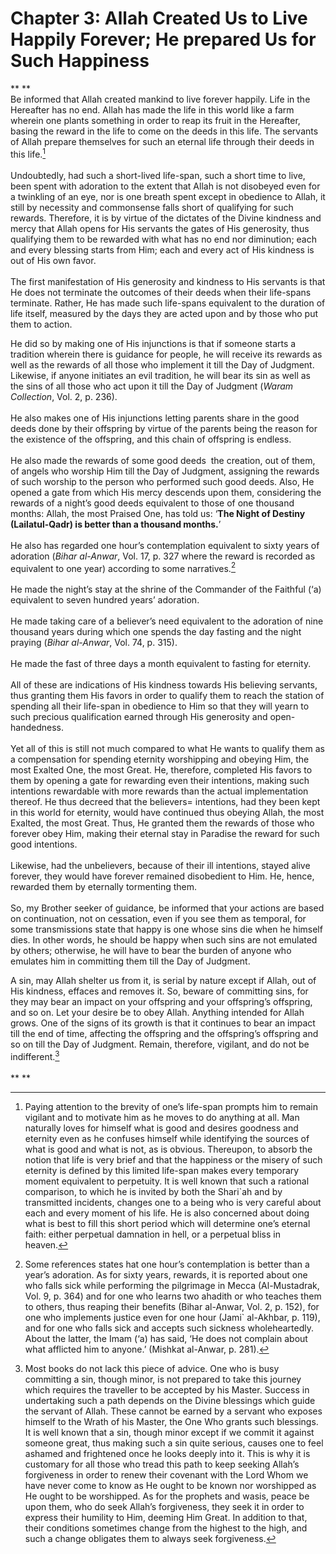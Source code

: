 Chapter 3: Allah Created Us to Live Happily Forever; He prepared Us for Such Happiness
======================================================================================

** **  
 Be informed that Allah created mankind to live forever happily. Life in
the Hereafter has no end. Allah has made the life in this world like a
farm wherein one plants something in order to reap its fruit in the
Hereafter, basing the reward in the life to come on the deeds in this
life. The servants of Allah prepare themselves for such an eternal life
through their deeds in this life.[^1]  
    
 Undoubtedly, had such a short-lived life-span, such a short time to
live, been spent with adoration to the extent that Allah is not
disobeyed even for a twinkling of an eye, nor is one breath spent except
in obedience to Allah, it still by necessity and commonsense falls short
of qualifying for such rewards. Therefore, it is by virtue of the
dictates of the Divine kindness and mercy that Allah opens for His
servants the gates of His generosity, thus qualifying them to be
rewarded with what has no end nor diminution; each and every blessing
starts from Him; each and every act of His kindness is out of His own
favor.  
    
 The first manifestation of His generosity and kindness to His servants
is that He does not terminate the outcomes of their deeds when their
life-spans terminate. Rather, He has made such life-spans equivalent to
the duration of life itself, measured by the days they are acted upon
and by those who put them to action.

He did so by making one of His injunctions is that if someone starts a
tradition wherein there is guidance for people, he will receive its
rewards as well as the rewards of all those who implement it till the
Day of Judgment. Likewise, if anyone initiates an evil tradition, he
will bear its sin as well as the sins of all those who act upon it till
the Day of Judgment (*Waram Collection*, Vol. 2, p. 236).  
    
 He also makes one of His injunctions letting parents share in the good
deeds done by their offspring by virtue of the parents being the reason
for the existence of the offspring, and this chain of offspring is
endless.  
    
 He also made the rewards of some good deeds  the creation, out of them,
of angels who worship Him till the Day of Judgment, assigning the
rewards of such worship to the person who performed such good deeds.
Also, He opened a gate from which His mercy descends upon them,
considering the rewards of a night’s good deeds equivalent to those of
one thousand months: Allah, the most Praised One, has told us: ‘**The
Night of Destiny (Lailatul-Qadr) is better than a thousand months.**’  
    
 He also has regarded one hour’s contemplation equivalent to sixty years
of adoration (*Bihar al-Anwar*, Vol. 17, p. 327 where the reward is
recorded as equivalent to one year) according to some narratives.[^2]  
    
 He made the night’s stay at the shrine of the Commander of the Faithful
(‘a) equivalent to seven hundred years’ adoration.  
    
 He made taking care of a believer’s need equivalent to the adoration of
nine thousand years during which one spends the day fasting and the
night praying (*Bihar al-Anwar*, Vol. 74, p. 315).  
    
 He made the fast of three days a month equivalent to fasting for
eternity.  
    
 All of these are indications of His kindness towards His believing
servants, thus granting them His favors in order to qualify them to
reach the station of spending all their life-span in obedience to Him so
that they will yearn to such precious qualification earned through His
generosity and open-handedness.  
    
 Yet all of this is still not much compared to what He wants to qualify
them as a compensation for spending eternity worshipping and obeying
Him, the most Exalted One, the most Great. He, therefore, completed His
favors to them by opening a gate for rewarding even their intentions,
making such intentions rewardable with more rewards than the actual
implementation thereof. He thus decreed that the believers= intentions,
had they been kept in this world for eternity, would have continued thus
obeying Allah, the most Exalted, the most Great. Thus, He granted them
the rewards of those who forever obey Him, making their eternal stay in
Paradise the reward for such good intentions.  
    
 Likewise, had the unbelievers, because of their ill intentions, stayed
alive forever, they would have forever remained disobedient to Him. He,
hence, rewarded them by eternally tormenting them.  
    
 So, my Brother seeker of guidance, be informed that your actions are
based on continuation, not on cessation, even if you see them as
temporal, for some transmissions state that happy is one whose sins die
when he himself dies. In other words, he should be happy when such sins
are not emulated by others; otherwise, he will have to bear the burden
of anyone who emulates him in committing them till the Day of Judgment.

A sin, may Allah shelter us from it, is serial by nature except if
Allah, out of His kindness, effaces and removes it. So, beware of
committing sins, for they may bear an impact on your offspring and your
offspring’s offspring, and so on. Let your desire be to obey Allah.
Anything intended for Allah grows. One of the signs of its growth is
that it continues to bear an impact till the end of time, affecting the
offspring and the offspring’s offspring and so on till the Day of
Judgment. Remain, therefore, vigilant, and do not be indifferent.[^3]  
    
** **

[^1]: Paying attention to the brevity of one’s life-span prompts him to
remain vigilant and to motivate him as he moves to do anything at all.
Man naturally loves for himself what is good and desires goodness and
eternity even as he confuses himself while identifying the sources of
what is good and what is not, as is obvious. Thereupon, to absorb the
notion that life is very brief and that the happiness or the misery of
such eternity is defined by this limited life-span makes every temporary
moment equivalent to perpetuity. It is well known that such a rational
comparison, to which he is invited by both the Shari\`ah and by
transmitted incidents, changes one to a being who is very careful about
each and every moment of his life. He is also concerned about doing what
is best to fill this short period which will determine one’s eternal
faith: either perpetual damnation in hell, or a perpetual bliss in
heaven.

[^2]: Some references states hat one hour’s contemplation is better than
a year’s adoration. As for sixty years, rewards, it is reported about
one who falls sick while performing the pilgrimage in Mecca
(Al-Mustadrak, Vol. 9, p. 364) and for one who learns two ahadith or who
teaches them to others, thus reaping their benefits (Bihar al-Anwar,
Vol. 2, p. 152), for one who implements justice even for one hour
(Jami\` al-Akhbar, p. 119), and for one who falls sick and accepts such
sickness wholeheartedly. About the latter, the Imam (‘a) has said, ‘He
does not complain about what afflicted him to anyone.’ (Mishkat
al-Anwar, p. 281).

[^3]: Most books do not lack this piece of advice. One who is busy
committing a sin, though minor, is not prepared to take this journey
which requires the traveller to be accepted by his Master. Success in
undertaking such a path depends on the Divine blessings which guide the
servant of Allah. These cannot be earned by a servant who exposes
himself to the Wrath of his Master, the One Who grants such blessings.
It is well known that a sin, though minor except if we commit it against
someone great, thus making such a sin quite serious, causes one to feel
ashamed and frightened once he looks deeply into it. This is why it is
customary for all those who tread this path to keep seeking Allah’s
forgiveness in order to renew their covenant with the Lord Whom we have
never come to know as He ought to be known nor worshipped as He ought to
be worshipped. As for the prophets and wasis, peace be upon them, who do
seek Allah’s forgiveness, they seek it in order to express their
humility to Him, deeming Him Great. In addition to that, their
conditions sometimes change from the highest to the high, and such a
change obligates them to always seek forgiveness.


